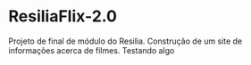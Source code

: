 # ResiliaFlix-2.0

Projeto de final de módulo do Resilia. Construção de um site de informações acerca de filmes. 
Testando algo 